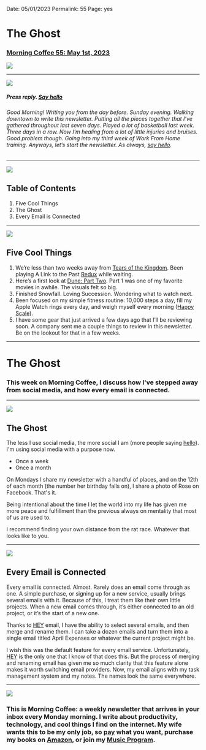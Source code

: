 
Date: 05/01/2023
Permalink: 55
Page: yes

# The Ghost

### [Morning Coffee 55: May 1st, 2023][1]

![][image-1]

---- 

![][image-2]

##### Press reply. [Say hello][2]

###### Good Morning! Writing you from the day before. Sunday evening. Walking downtown to write this newsletter. Putting all the pieces together that I’ve gathered throughout last seven days. Played a lot of basketball last week. Three days in a row. Now I’m healing from a lot of little injuries and bruises. Good problem though. Going into my third week of Work From Home training. Anyways, let’s start the newsletter. As always, [say hello][3].

---- 

![][image-3]

## Table of Contents

1. Five Cool Things
2. The Ghost
3. Every Email is Connected

---- 

![][image-4]

## Five Cool Things

1. We’re less than two weeks away from [Tears of the Kingdom][4]. Been playing A Link to the Past [Redux][5] while waiting.
2. Here’s a first look at [Dune: Part Two][6]. Part 1 was one of my favorite movies in awhile. The visuals felt so big.
3. Finished Snowfall. Loving Succession. Wondering what to watch next.
4. Been focused on my simple fitness routine: 10,000 steps a day, fill my Apple Watch rings every day, and weigh myself every morning ([Happy Scale][7]).
5. I have some gear that just arrived a few days ago that I’ll be reviewing soon. A company sent me a couple things to review in this newsletter. Be on the lookout for that in a few weeks.

---- 

# The Ghost

### This week on Morning Coffee, I discuss how I've stepped away from social media, and how every email is connected.

---- 

![][image-5]

## The Ghost

The less I use social media, the more social I am (more people saying [hello][8]). I'm using social media with a purpose now.

- Once a week
- Once a month

On Mondays I share my newsletter with a handful of places, and on the 12th of each month (the number her birthday falls on), I share a photo of Rose on Facebook. That's  it.

Being intentional about the time I let the world into my life has given me more peace and fulfillment than the previous always on mentality that most of us are used to.

I recommend finding your own distance from the rat race. Whatever that looks like to you.

---- 

![][image-6]

## Every Email is Connected

Every email is connected. Almost. Rarely does an email come through as one. A simple purchase, or signing up for a new service, usually brings several emails with it. Because of this, I treat them like their own little projects. When a new email comes through, it’s either connected to an old project, or it’s the start of a new one. 

Thanks to [HEY][9] email, I have the ability to select several emails, and then merge and rename them. I can take a dozen emails and turn them into a single email titled April Expenses or whatever the current project might be. 

I wish this was the default feature for every email service. Unfortunately, [HEY][10] is the only one that I know of that does this. But the process of merging and renaming email has given me so much clarity that this feature alone makes it worth switching email providers. Now, my email aligns with my task management system and my notes. The names look the same everywhere.

---- 

![][image-7]

### This is Morning Coffee: a weekly newsletter that arrives in your inbox every Monday morning. I write about productivity, technology, and cool things I find on the internet. My wife wants this to be my only job, so [pay][11] what you want, purchase my books on [Amazon][12], or join my [Music Program][13].

[1]:	https://nashp.com/050123
[2]:	mailto:nashp@me.com
[3]:	mailto:nashp@me.com
[4]:	https://youtu.be/O2pzSYE7FWY
[5]:	https://youtu.be/AQaGhfPkXas
[6]:	https://www.vanityfair.com/hollywood/2023/04/dune-part-two-exclusive-first-look
[7]:	https://apps.apple.com/us/app/happy-scale/id532430574
[8]:	mailto:nashp@me.com
[9]:	https://www.hey.com
[10]:	https://www.hey.com
[11]:	https://buy.stripe.com/fZe4jqd135LRc4U4gj
[12]:	https://www.amazon.com/dp/B0CQQG3JCF?binding=paperback&ref=dbs_dp_awt_sb_pc_tpbk
[13]:	https://patreon.com/nashp

[image-1]:	https://nashp.com/_media/mc.gif
[image-2]:	https://i.imgur.com/DvBtx7L.jpg
[image-3]:	https://i.imgur.com/eO2hcg2.jpg
[image-4]:	https://i.imgur.com/ZbXOCHG.jpg
[image-5]:	https://i.imgur.com/OgzEcwh.jpg
[image-6]:	https://i.imgur.com/4AXTw9J.jpg
[image-7]:	https://i.imgur.com/MwejBou.jpg